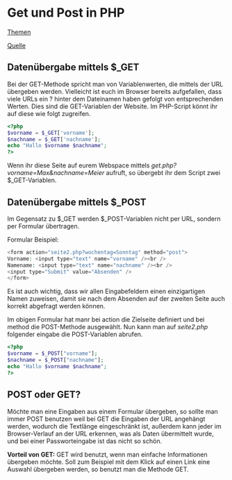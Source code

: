 # Get und Post in PHP

[Themen](MD/THEMEN.md)

[Quelle](https://www.php-einfach.de/php-tutorial/_get-und-_post/)

## Datenübergabe mittels $_GET

Bei der GET-Methode spricht man von Variablenwerten, die mittels der URL übergeben werden. Vielleicht ist euch im Browser bereits aufgefallen, dass viele URLs ein ? hinter dem Dateinamen haben gefolgt von entsprechenden Werten. Dies sind die GET-Variablen der Website. Im PHP-Script könnt ihr auf diese wie folgt zugreifen.

```php
<?php
$vorname = $_GET['vorname'];
$nachname = $_GET['nachname'];
echo "Hallo $vorname $nachname";
?>
```

Wenn ihr diese Seite auf eurem Webspace mittels *get.php?vorname=Max&nachname=Meier* aufruft, so übergebt ihr dem Script zwei $_GET-Variablen.

## Datenübergabe mittels $_POST

Im Gegensatz zu $_GET werden $_POST-Variablen nicht per URL, sondern per Formular übertragen.

Formular Beispiel:

```php
<form action="seite2.php?wochentag=Sonntag" method="post">
Vorname: <input type="text" name="vorname" /><br />
Namename: <input type="text" name="nachname" /><br />
<input type="Submit" value="Absenden" />
</form>
```

Es ist auch wichtig, dass wir allen Eingabefeldern einen einzigartigen Namen zuweisen, damit sie nach dem Absenden auf der zweiten Seite auch korrekt abgefragt werden können.

Im obigen Formular hat manr bei action die Zielseite definiert und bei method die POST-Methode ausgewählt.
Nun kann man auf *seite2.php* folgender eingabe die POST-Variablen abrufen.

```php
<?php
$vorname = $_POST["vorname"];
$nachname = $_POST["nachname"];
echo "Hallo $vorname $nachname";
?>
```

## POST oder GET?

Möchte man eine Eingaben aus einem Formular übergeben, so sollte man immer POST benutzen weil bei GET die Eingaben der URL angehängt werden, wodurch die Textlänge eingeschränkt ist, außerdem kann jeder im Browser-Verlauf an der URL erkennen, was als Daten übermittelt wurde, und bei einer Passworteingabe ist das nicht so schön.

**Vorteil von GET:**
GET wird benutzt, wenn man einfache Informationen übergeben möchte. Soll zum Beispiel mit dem Klick auf einen Link eine Auswahl übergeben werden, so benutzt man die Methode GET.